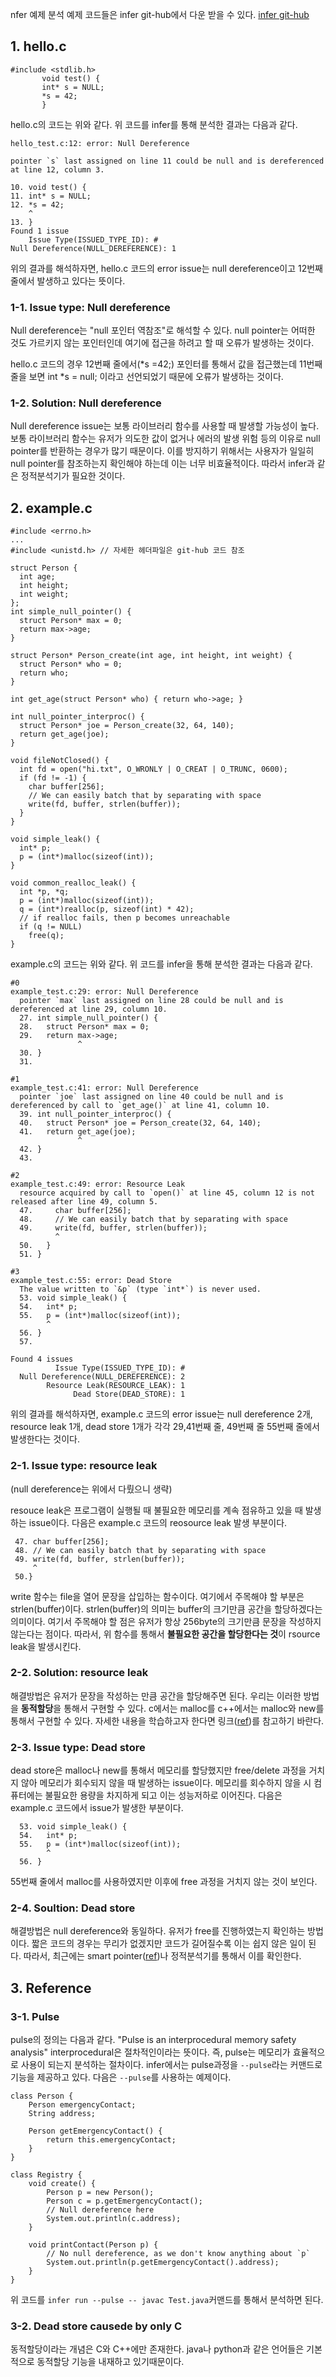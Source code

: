 nfer 예제 분석
예제 코드들은 infer git-hub에서 다운 받을 수 있다.
[infer git-hub](https://github.com/facebook/infer)

## 1. hello.c
	#include <stdlib.h>
           void test() {
           int* s = NULL;
           *s = 42;
           }
 hello.c의 코드는 위와 같다.
 위 코드를 infer를 통해 분석한 결과는 다음과 같다.


    hello_test.c:12: error: Null Dereference
    
    pointer `s` last assigned on line 11 could be null and is dereferenced at line 12, column 3.
    
    10. void test() {
    11. int* s = NULL;
    12. *s = 42;
        ^
    13. }
    Found 1 issue
	    Issue Type(ISSUED_TYPE_ID): #
    Null Dereference(NULL_DEREFERENCE): 1

위의 결과를 해석하자면,
hello.c 코드의 error issue는 null dereference이고 12번째 줄에서 발생하고 있다는 뜻이다. 

### 1-1. Issue type: Null dereference
Null dereference는 "null 포인터 역참조"로 해석할 수 있다.
null pointer는 어떠한 것도 가르키지 않는 포인터인데 여기에 접근을 하려고 할 때 오류가 발생하는 것이다.

hello.c 코드의 경우 
12번째 줄에서(*s =42;) 포인터를 통해서 값을 접근했는데
11번째 줄을 보면  int *s = null; 이라고 선언되었기 때문에 오류가 발생하는 것이다. 

### 1-2. Solution: Null dereference

 Null dereference issue는 보통 라이브러리 함수를 사용할 때 발생할 가능성이 높다.
 보통 라이브러리 함수는 유저가 의도한 값이 없거나 에러의 발생 위험 등의 이유로 null pointer를 반환하는 경우가 많기 때문이다.
 이를 방지하기 위해서는 사용자가 일일히 null pointer를 참조하는지 확인해야 하는데 이는 너무 비효율적이다.
 따라서 infer과 같은 정적분석기가 필요한 것이다.
 

## 2. example.c
    #include <errno.h>
    ...
    #include <unistd.h> // 자세한 헤더파일은 git-hub 코드 참조
    
    struct Person {
      int age;
      int height;
      int weight;
    };
    int simple_null_pointer() {
      struct Person* max = 0;
      return max->age;
    }
    
    struct Person* Person_create(int age, int height, int weight) {
      struct Person* who = 0;
      return who;
    }
    
    int get_age(struct Person* who) { return who->age; }
    
    int null_pointer_interproc() {
      struct Person* joe = Person_create(32, 64, 140);
      return get_age(joe);
    }
    
    void fileNotClosed() {
      int fd = open("hi.txt", O_WRONLY | O_CREAT | O_TRUNC, 0600);
      if (fd != -1) {
        char buffer[256];
        // We can easily batch that by separating with space
        write(fd, buffer, strlen(buffer));
      }
    }
    
    void simple_leak() {
      int* p;
      p = (int*)malloc(sizeof(int));
    }
    
    void common_realloc_leak() {
      int *p, *q;
      p = (int*)malloc(sizeof(int));
      q = (int*)realloc(p, sizeof(int) * 42);
      // if realloc fails, then p becomes unreachable
      if (q != NULL)
        free(q);
    }

 example.c의 코드는 위와 같다.
 위 코드를 infer을 통해 분석한 결과는 다음과 같다.

    #0
    example_test.c:29: error: Null Dereference
      pointer `max` last assigned on line 28 could be null and is dereferenced at line 29, column 10.
      27. int simple_null_pointer() {
      28.   struct Person* max = 0;
      29.   return max->age;
                   ^
      30. }
      31.
    
    #1
    example_test.c:41: error: Null Dereference
      pointer `joe` last assigned on line 40 could be null and is dereferenced by call to `get_age()` at line 41, column 10.
      39. int null_pointer_interproc() {
      40.   struct Person* joe = Person_create(32, 64, 140);
      41.   return get_age(joe);
                   ^
      42. }
      43.
    
    #2
    example_test.c:49: error: Resource Leak
      resource acquired by call to `open()` at line 45, column 12 is not released after line 49, column 5.
      47.     char buffer[256];
      48.     // We can easily batch that by separating with space
      49.     write(fd, buffer, strlen(buffer));
              ^
      50.   }
      51. }
    
    #3
    example_test.c:55: error: Dead Store
      The value written to `&p` (type `int*`) is never used.
      53. void simple_leak() {
      54.   int* p;
      55.   p = (int*)malloc(sizeof(int));
            ^
      56. }
      57.
    
    Found 4 issues
              Issue Type(ISSUED_TYPE_ID): #
      Null Dereference(NULL_DEREFERENCE): 2
            Resource Leak(RESOURCE_LEAK): 1
                  Dead Store(DEAD_STORE): 1
위의 결과를 해석하자면,
example.c 코드의 error issue는 null dereference 2개, resource leak 1개, dead store 1개가
각각 29,41번째 줄, 49번째 줄 55번째 줄에서 발생한다는 것이다.

### 2-1. Issue type: resource leak
(null dereference는 위에서 다뤘으니 생략)

resouce leak은 프로그램이 실행될 때 불필요한 메모리를 계속 점유하고 있을 때 발생하는 issue이다.
다음은 example.c 코드의 reosource leak 발생 부분이다.

     

     47. char buffer[256];
     48. // We can easily batch that by separating with space
     49. write(fd, buffer, strlen(buffer));
         ^
     50.}

write 함수는 file을 열어 문장을 삽입하는 함수이다. 여기에서 주목해야 할 부분은 strlen(buffer)이다.
strlen(buffer)의 의미는  buffer의 크기만큼 공간을 할당하겠다는 의미이다. 여기서 주목해야 할 점은 유저가 항상 256byte의 크기만큼 문장을 작성하지 않는다는 점이다.
따라서, 위 함수를 통해서 **불필요한 공간을 할당한다는 것**이 rsource leak을 발생시킨다.

### 2-2. Solution: resource leak
해결방법은 유저가 문장을 작성하는 만큼 공간을 할당해주면 된다. 
우리는 이러한 방법을 **동적할당**을 통해서 구현할 수 있다.
c에서는 malloc를 c++에서는 malloc와 new를 통해서 구현할 수 있다.
자세한 내용을 학습하고자 한다면 링크([ref](https://dojang.io/mod/page/view.php?id=285))를 참고하기 바란다.

### 2-3. Issue type: Dead store
dead store은 malloc나 new를 통해서 메모리를 할당했지만 free/delete 과정을 거치지 않아 메모리가 회수되지 않을 때 발생하는 issue이다. 메모리를 회수하지 않을 시 컴퓨터에는 불필요한 용량을 차지하게 되고 이는 성능저하로 이어진다.
다음은 example.c 코드에서 issue가 발생한 부분이다.

      53. void simple_leak() {
      54.   int* p;
      55.   p = (int*)malloc(sizeof(int));
            ^
      56. }
55번째 줄에서 malloc를 사용하였지만 이후에 free 과정을 거치지 않는 것이 보인다.

### 2-4. Soultion: Dead store
해결방법은 null dereference와 동일하다. 유저가 free를 진행하였는지 확인하는 방법이다.
짧은 코드의 경우는 무리가 없겠지만 코드가 길어질수록 이는 쉽지 않은 일이 된다.
따라서, 최근에는 smart pointer([ref](https://docs.microsoft.com/en-us/cpp/cpp/smart-pointers-modern-cpp?view=msvc-170))나 정적분석기를 통해서 이를 확인한다. 

## 3. Reference
### 3-1. Pulse 
pulse의 정의는 다음과 같다. "Pulse is an interprocedural memory safety analysis" interprocedural은 절차적인이라는 뜻이다. 즉, pulse는 메모리가 효율적으로 사용이 되는지 분석하는 절차이다. infer에서는 pulse과정을 `--pulse`라는 커맨드로 기능을 제공하고 있다. 
다음은 `--pulse`를 사용하는 예제이다.

    class Person {
        Person emergencyContact;
        String address;
    
        Person getEmergencyContact() {
            return this.emergencyContact;
        }
    }
    
    class Registry {
        void create() {
            Person p = new Person();
            Person c = p.getEmergencyContact();
            // Null dereference here
            System.out.println(c.address);
        }
    
        void printContact(Person p) {
            // No null dereference, as we don't know anything about `p`
            System.out.println(p.getEmergencyContact().address);
        }
    }
    
  위 코드를  `infer run --pulse -- javac Test.java`커맨드를 통해서 분석하면 된다.
  ### 3-2. Dead store causede by only C
  동적할당이라는 개념은 C와 C++에만 존재한다. java나 python과 같은 언어들은 기본적으로 동적할당 기능을 내재하고 있기때문이다.

